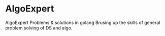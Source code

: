 # AlgoExpert
AlgoExpert Problems & solutions in golang
Brusing up the skills of general problem solving of DS and algo.
